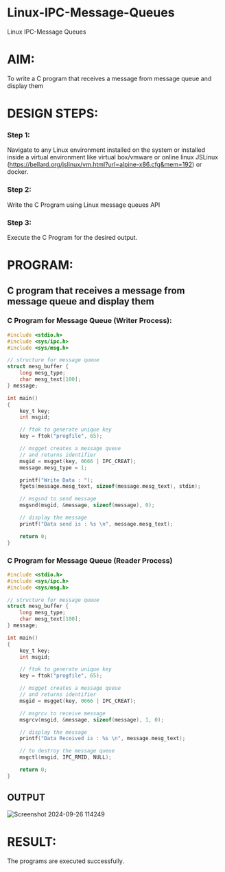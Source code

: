 # Linux-IPC-Message-Queues
Linux IPC-Message Queues

# AIM:
To write a C program that receives a message from message queue and display them

# DESIGN STEPS:

### Step 1:

Navigate to any Linux environment installed on the system or installed inside a virtual environment like virtual box/vmware or online linux JSLinux (https://bellard.org/jslinux/vm.html?url=alpine-x86.cfg&mem=192) or docker.

### Step 2:

Write the C Program using Linux message queues API 

### Step 3:

Execute the C Program for the desired output. 

# PROGRAM:

## C program that receives a message from message queue and display them
### C Program for Message Queue (Writer Process):
```C
#include <stdio.h> 
#include <sys/ipc.h> 
#include <sys/msg.h> 

// structure for message queue 
struct mesg_buffer { 
    long mesg_type; 
    char mesg_text[100]; 
} message; 

int main() 
{ 
    key_t key; 
    int msgid; 

    // ftok to generate unique key 
    key = ftok("progfile", 65); 

    // msgget creates a message queue 
    // and returns identifier 
    msgid = msgget(key, 0666 | IPC_CREAT); 
    message.mesg_type = 1; 

    printf("Write Data : "); 
    fgets(message.mesg_text, sizeof(message.mesg_text), stdin); 

    // msgsnd to send message 
    msgsnd(msgid, &message, sizeof(message), 0); 

    // display the message 
    printf("Data send is : %s \n", message.mesg_text); 

    return 0; 
} 

```
### C Program for Message Queue (Reader Process)
```C
#include <stdio.h> 
#include <sys/ipc.h> 
#include <sys/msg.h> 

// structure for message queue 
struct mesg_buffer { 
    long mesg_type; 
    char mesg_text[100]; 
} message; 

int main() 
{ 
    key_t key; 
    int msgid; 

    // ftok to generate unique key 
    key = ftok("progfile", 65); 

    // msgget creates a message queue 
    // and returns identifier 
    msgid = msgget(key, 0666 | IPC_CREAT); 

    // msgrcv to receive message 
    msgrcv(msgid, &message, sizeof(message), 1, 0); 

    // display the message 
    printf("Data Received is : %s \n", message.mesg_text); 

    // to destroy the message queue 
    msgctl(msgid, IPC_RMID, NULL); 

    return 0; 
}

```




## OUTPUT

![Screenshot 2024-09-26 114249](https://github.com/user-attachments/assets/9019d032-6d66-4469-ad51-bee6d4c6e6d6)


# RESULT:
The programs are executed successfully.
